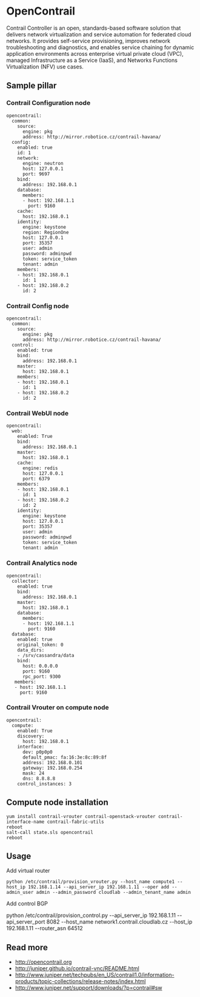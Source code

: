 # OpenContrail

Contrail Controller is an open, standards-based software solution that delivers network virtualization and service automation for federated cloud networks. It provides self-service provisioning, improves network troubleshooting and diagnostics, and enables service chaining for dynamic application environments across enterprise virtual private cloud (VPC), managed Infrastructure as a Service (IaaS), and Networks Functions Virtualization (NFV) use cases. 

## Sample pillar

### Contrail Configuration node

    opencontrail:
      common:
        source:
          engine: pkg
          address: http://mirror.robotice.cz/contrail-havana/
      config:
        enabled: true
        id: 1
        network:
          engine: neutron
          host: 127.0.0.1
          port: 9697
        bind:
          address: 192.168.0.1
        database:
          members:
          - host: 192.168.1.1
            port: 9160
        cache:
          host: 192.168.0.1
        identity:
          engine: keystone
          region: RegionOne
          host: 127.0.0.1
          port: 35357
          user: admin
          password: adminpwd
          token: service_token
          tenant: admin
        members:
        - host: 192.168.0.1
          id: 1
        - host: 192.168.0.2
          id: 2


### Contrail Config node

    opencontrail:
      common:
        source:
          engine: pkg
          address: http://mirror.robotice.cz/contrail-havana/
      control:
        enabled: true
        bind:
          address: 192.168.0.1
        master:
          host: 192.168.0.1
        members:
        - host: 192.168.0.1
          id: 1
        - host: 192.168.0.2
          id: 2


### Contrail WebUI node

    opencontrail:
      web:
        enabled: True
        bind:
          address: 192.168.0.1
        master:
          host: 192.168.0.1
        cache:
          engine: redis
          host: 127.0.0.1
          port: 6379
        members:
        - host: 192.168.0.1
          id: 1
        - host: 192.168.0.2
          id: 2
        identity:
          engine: keystone
          host: 127.0.0.1
          port: 35357
          user: admin
          password: adminpwd
          token: service_token
          tenant: admin

### Contrail Analytics node

    opencontrail:
      collector:
        enabled: true
        bind:
          address: 192.168.0.1
        master:
          host: 192.168.0.1
        database:
          members:
          - host: 192.168.1.1
            port: 9160
      database:
        enabled: true
        original_token: 0
        data_dirs:
        - /srv/cassandra/data
        bind:
          host: 0.0.0.0
          port: 9160
          rpc_port: 9300
       members:
       - host: 192.168.1.1
         port: 9160
        
### Contrail Vrouter on compute node

    opencontrail:
      compute:
        enabled: True
        discovery:
          host: 192.168.0.1
        interface:
          dev: p0p0p0 
          default_pmac: fa:16:3e:8c:89:8f
          address: 192.168.0.101
          gateway: 192.168.0.254
          mask: 24
          dns: 8.8.8.8
        control_instances: 3

## Compute node installation

    yum install contrail-vrouter contrail-openstack-vrouter contrail-interface-name contrail-fabric-utils
    reboot
    salt-call state.sls opencontrail
    reboot

## Usage

Add virtual router

    python /etc/contrail/provision_vrouter.py --host_name compute1 --host_ip 192.168.1.14 --api_server_ip 192.168.1.11 --oper add --admin_user admin --admin_password cloudlab --admin_tenant_name admin

Add control BGP

  python /etc/contrail/provision_control.py --api_server_ip 192.168.1.11 --api_server_port 8082 --host_name network1.contrail.cloudlab.cz --host_ip 192.168.1.11 --router_asn 64512


## Read more

* http://opencontrail.org
* http://juniper.github.io/contrail-vnc/README.html
* http://www.juniper.net/techpubs/en_US/contrail1.0/information-products/topic-collections/release-notes/index.html
* http://www.juniper.net/support/downloads/?p=contrail#sw
